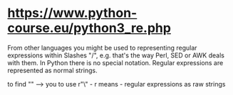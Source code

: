 # https://www.python-course.eu/python3_re.php

From other languages you might be used to representing regular expressions within Slashes "/", 
  e.g. that's the way Perl, SED or AWK deals with them. In Python there is no special notation. 
  Regular expressions are represented as normal strings.

to find "\" --> you to use r"\\" - r means  - regular expressions as raw strings


